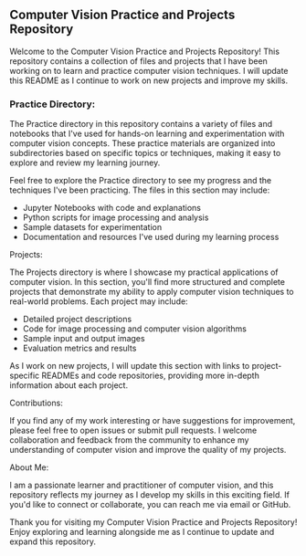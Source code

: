 ## **Computer Vision Practice and Projects Repository**

Welcome to the Computer Vision Practice and Projects Repository! This repository contains a collection of files and projects that I have been working on to learn and practice computer vision techniques. I will update this README as I continue to work on new projects and improve my skills.

### Practice Directory:

The Practice directory in this repository contains a variety of files and notebooks that I've used for hands-on learning and experimentation with computer vision concepts. These practice materials are organized into subdirectories based on specific topics or techniques, making it easy to explore and review my learning journey.

Feel free to explore the Practice directory to see my progress and the techniques I've been practicing. The files in this section may include:

* Jupyter Notebooks with code and explanations
* Python scripts for image processing and analysis
* Sample datasets for experimentation
* Documentation and resources I've used during my learning process


Projects:

The Projects directory is where I showcase my practical applications of computer vision. In this section, you'll find more structured and complete projects that demonstrate my ability to apply computer vision techniques to real-world problems. Each project may include:

* Detailed project descriptions
* Code for image processing and computer vision algorithms
* Sample input and output images
* Evaluation metrics and results

As I work on new projects, I will update this section with links to project-specific READMEs and code repositories, providing more in-depth information about each project.

Contributions:

If you find any of my work interesting or have suggestions for improvement, please feel free to open issues or submit pull requests. I welcome collaboration and feedback from the community to enhance my understanding of computer vision and improve the quality of my projects.

About Me:

I am a passionate learner and practitioner of computer vision, and this repository reflects my journey as I develop my skills in this exciting field. If you'd like to connect or collaborate, you can reach me via email or GitHub.

Thank you for visiting my Computer Vision Practice and Projects Repository! Enjoy exploring and learning alongside me as I continue to update and expand this repository.

